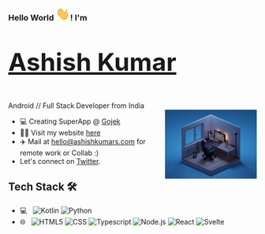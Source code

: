 ### Hello World <img src="Hi.gif" width="29px">! I'm

# [<p style="font-size:50px;">Ashish Kumar<p>](https://ashishkumars.com/)

<div>Android // Full Stack Developer from India</div>

<img align="right" width="37%" src="main_masthead.webp">

- 💻 Creating SuperApp @ [Gojek](https://www.gojek.io/)
- 👨‍💻 Visit my website [here](https://ashishkumars.com/)
- ✈️ Mail at [hello@ashishkumars.com](mailto:hello@ashishkumars.com) for remote work or Collab :)
- Let's connect on [Twitter](https://twitter.com/AshKay29).

## Tech Stack 🛠 &nbsp;

- 💻 &nbsp;
  ![Kotlin](https://img.shields.io/badge/-Kotlin-FFF?style=flat&logo=Kotlin)
  ![Python](https://img.shields.io/badge/-Android-FFF?style=flat&logo=Android)
- 🌐 &nbsp;
  ![HTML5](https://img.shields.io/badge/-HTML5-FFF?style=flat&logo=HTML5)
  ![CSS](https://img.shields.io/badge/-CSS-FFF?style=flat&logo=CSS3&logoColor=1572B6)
  ![Typescript](https://img.shields.io/badge/-Typescript-FFF?style=flat&logo=Typescript)
  ![Node.js](https://img.shields.io/badge/-Node.js-FFF?style=flat&logo=node.js)
  ![React](https://img.shields.io/badge/-React-FFF?style=flat&logo=react)
  ![Svelte](https://img.shields.io/badge/-Svelte-FFF?style=flat&logo=Svelte)
  <br>

<!-- Derived from https://github.com/Utkarshn10/Utkarshn10 -->
